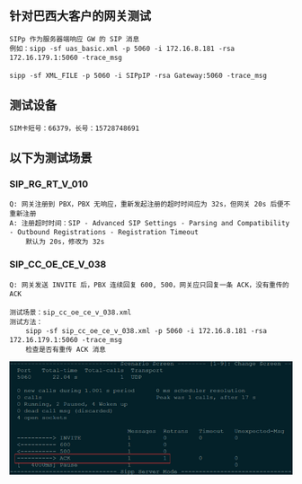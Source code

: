 ## 针对巴西大客户的网关测试

	SIPp 作为服务器端响应 GW 的 SIP 消息
	例如：sipp -sf uas_basic.xml -p 5060 -i 172.16.8.181 -rsa 172.16.179.1:5060 -trace_msg

	sipp -sf XML_FILE -p 5060 -i SIPpIP -rsa Gateway:5060 -trace_msg

## 测试设备

	SIM卡短号：66379，长号：15728748691

## 以下为测试场景
	
### SIP_RG_RT_V_010

	Q: 网关注册到 PBX，PBX 无响应，重新发起注册的超时时间应为 32s，但网关 20s 后便不重新注册
	A: 注册超时时间：SIP - Advanced SIP Settings - Parsing and Compatibility - Outbound Registrations - Registration Timeout
		默认为 20s，修改为 32s
	
### SIP_CC_OE_CE_V_038

	Q: 网关发送 INVITE 后，PBX 连续回复 600, 500，网关应只回复一条 ACK，没有重传的 ACK
	
	测试场景：sip_cc_oe_ce_v_038.xml
	测试方法：
		sipp -sf sip_cc_oe_ce_v_038.xml -p 5060 -i 172.16.8.181 -rsa 172.16.179.1:5060 -trace_msg
		检查是否有重传 ACK 消息
		
![sip_cc_oe_ce_v_038](images/sip_cc_oe_ce_v_038.jpg)


